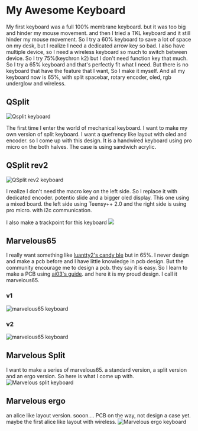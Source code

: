 # My Awesome Keyboard
My first keyboard was a full 100% membrane keyboard. but it was too big and hinder my mouse movement. and then I tried a TKL keyboard and it still hinder my mouse movement. So I try a 60% keyboard to save a lot of space on my desk, but I realize I need a dedicated arrow key so bad. I also have multiple device, so I need a wireless keyboard so much to switch between device. So I try 75%(keychron k2) but I don't need function key that much. So I try a 65% keyboard and that's perfectly fit what I need. But there is no keyboard that have the feature that I want, So I make it myself. And all my keyboard now is 65%, with split spacebar, rotary encoder, oled, rgb underglow and wireless.

## QSplit
![Qsplit keyboard](https://camo.githubusercontent.com/8522d22db280bc3b3e63659cd10c66a48b628acaf2c0a65900565c815d42ca0a/68747470733a2f2f63646e2e646973636f72646170702e636f6d2f6174746163686d656e74732f3637353932343133303136333435383035312f3734383935353937393033303230303338382f494d475f32303230303832325f3138323233352e6a7067)

The first time I enter the world of mechanical keyboard. I want to make my own version of split keyboard. I want a quefrency like layout with oled and encoder. so I come up with this design. It is a handwired keyboard using pro micro on the both halves. The case is using sandwich acrylic.

## QSplit rev2
![QSplit rev2 keyboard](https://camo.githubusercontent.com/e9ed02e289737f280f3c5a0d9ee818ce01a906745269aa8c6304859a010bcd54/68747470733a2f2f692e696d6775722e636f6d2f746b306a566d372e6a7067)

I realize I don't need the macro key on the left side. So I replace it with dedicated encoder. potentio slide and a bigger oled display. This one using a mixed board. the left side using Teensy++ 2.0 and the right side is using pro micro. with i2c communication.

I also make a trackpoint for this keyboard
![](https://camo.githubusercontent.com/df371b591023e9279501f1fb8ccb7e522a08af801a4effdff8b2843f524a7a28/68747470733a2f2f692e696d6775722e636f6d2f3476634a316b6b2e6a7067)

## Marvelous65
I really want something like [luantty2's candy ble](https://github.com/luantty2/nRF52840-instruction) but in 65%. I never design and make a pcb before and I have little knowledge in pcb design. But the community encourage me to design a pcb. they say it is easy. So I learn to make a PCB using [ai03's guide](https://wiki.ai03.com/). and here it is my proud design. I call it marvelous65.

### v1
![marvelous65 keyboard](https://camo.githubusercontent.com/3847aa7efdf999bb290d3ff299978673bbbe4f01919a293859ca116d13747612/68747470733a2f2f692e696d6775722e636f6d2f7176516a4548312e6a7067)

### v2
![marvelous65 keyboard](https://camo.githubusercontent.com/d2e9c9499f06f1c6fba0b986d5c561281f1291c0b4d6b45632e65c2ee1626213/68747470733a2f2f692e696d6775722e636f6d2f464135456c73792e6a7067)

## Marvelous Split
I want to make a series of marvelous65. a standard version, a split version and an ergo version. So here is what I come up with.
![Marvelous split keyboard](https://camo.githubusercontent.com/fbf02333495dd699125f7764033a20e4e13947eff8c00666ce58ad2237266138/68747470733a2f2f63646e2e646973636f72646170702e636f6d2f6174746163686d656e74732f3430363033323938373234333830363732312f3830393538383637343833323439383639382f494d475f32303231303231325f3037343531352e6a7067)

## Marvelous ergo
an alice like layout version. sooon.... PCB on the way, not design a case yet. maybe the first alice like layout with wireless.
![Marvelous ergo keyboard](https://camo.githubusercontent.com/bf4ebfb3af045d9f9dd0299602067c1bd08bac20dd58fda037b67cc42ee34cb1/68747470733a2f2f692e696d6775722e636f6d2f33314e323450772e706e67)